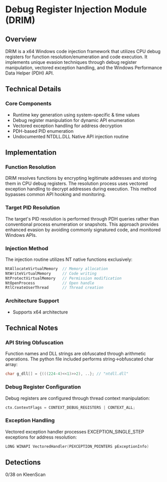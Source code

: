 # Debug Register Injection Module (DRIM)

## Overview
DRIM is a x64 Windows code injection framework that utilizes CPU debug registers for function resolution/enumeration and code execution. It implements unique evasion techniques through debug register manipulation, vectored exception handling, and the Windows Performance Data Helper (PDH) API.

## Technical Details

### Core Components
- Runtime key generation using system-specific & time values
- Debug register manipulation for dynamic API enumeration
- Vectored exception handling for address decryption
- PDH-based PID enumeration
- Undocumented NTDLL.DLL Native API injection routine

## Implementation

### Function Resolution
DRIM resolves functions by encrypting legitimate addresses and storing them in CPU debug registers. The resolution process uses vectored exception handling to decrypt addresses during execution. This method bypasses common API hooking and monitoring.

### Target PID Resolution
The target's PID resolution is performed through PDH queries rather than conventional process enumeration or snapshots. This approach provides enhanced evasion by avoiding commonly signatured code, and monitored Windows APIs.

### Injection Method
The injection routine utilizes NT native functions exclusively:
```c
NtAllocateVirtualMemory  // Memory allocation
NtWriteVirtualMemory     // Code writing
NtProtectVirtualMemory   // Permission modification
NtOpenProcess            // Open handle
RtlCreateUserThread      // Thread creation
```

### Architecture Support
- Supports x64 architecture

## Technical Notes

### API String Obfuscation
Function names and DLL strings are obfuscated through arithmetic operations. The python file included performs string->obfuscated char array:
```c
char g_dll[] = {(((224-4)<<1)>>2), ..}; // "ntdll.dll"
```

### Debug Register Configuration
Debug registers are configured through thread context manipulation:
```c
ctx.ContextFlags = CONTEXT_DEBUG_REGISTERS | CONTEXT_ALL;
```

### Exception Handling
Vectored exception handler processes EXCEPTION_SINGLE_STEP exceptions for address resolution:
```c
LONG WINAPI VectoredHandler(PEXCEPTION_POINTERS pExceptionInfo)
```

## Detections
0/38 on KleenScan
